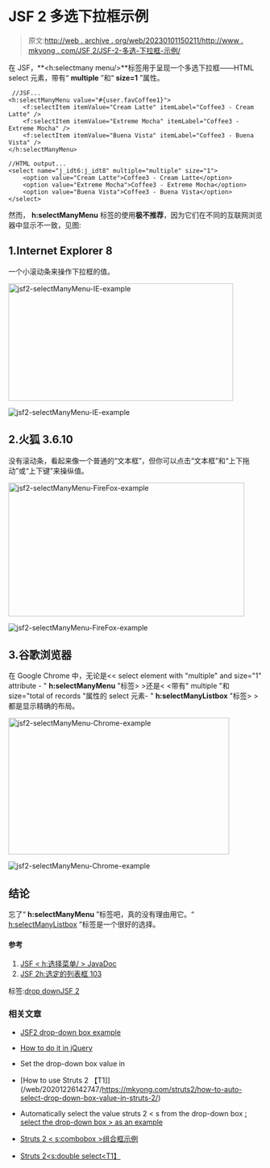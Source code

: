 # JSF 2 多选下拉框示例

> 原文:[http://web . archive . org/web/20230101150211/http://www . mkyong . com/JSF 2/JSF-2-多选-下拉框-示例/](http://web.archive.org/web/20230101150211/http://www.mkyong.com/jsf2/jsf-2-multiple-select-dropdown-box-example/)

在 JSF，**<h:selectmany menu/>**标签用于呈现一个多选下拉框——HTML select 元素，带有“ **multiple** ”和“ **size=1** ”属性。

```
 //JSF...
<h:selectManyMenu value="#{user.favCoffee1}">
   	<f:selectItem itemValue="Cream Latte" itemLabel="Coffee3 - Cream Latte" />
   	<f:selectItem itemValue="Extreme Mocha" itemLabel="Coffee3 - Extreme Mocha" />
   	<f:selectItem itemValue="Buena Vista" itemLabel="Coffee3 - Buena Vista" />
</h:selectManyMenu>

//HTML output...
<select name="j_idt6:j_idt8" multiple="multiple" size="1">	
	<option value="Cream Latte">Coffee3 - Cream Latte</option>
	<option value="Extreme Mocha">Coffee3 - Extreme Mocha</option>
	<option value="Buena Vista">Coffee3 - Buena Vista</option>
</select> 
```

然而， **h:selectManyMenu** 标签的使用**极不推荐**，因为它们在不同的互联网浏览器中显示不一致，见图:

## 1.Internet Explorer 8

一个小滚动条来操作下拉框的值。

<noscript><img src="../Images/ad64063a3e76804dcc5ebce3b2fe3404.png" alt="jsf2-selectManyMenu-IE-example" title="jsf2-selectManyMenu-IE-example" width="446" height="233" data-original-src="http://web.archive.org/web/20201226142747im_/http://www.mkyong.com/wp-content/uploads/2010/10/jsf2-selectManyMenu-IE-example.png"/></noscript>

![jsf2-selectManyMenu-IE-example](../Images/f2b5d4e90db746c5266dc949bc896dc2.png "jsf2-selectManyMenu-IE-example")

## 2.火狐 3.6.10

没有滚动条，看起来像一个普通的“文本框”，但你可以点击“文本框”和“上下拖动”或“上下键”来操纵值。

<noscript><img src="../Images/a05b581e0dfbf27f6324e4623dbf4549.png" alt="jsf2-selectManyMenu-FireFox-example" title="jsf2-selectManyMenu-FireFox-example" width="468" height="265" data-original-src="http://web.archive.org/web/20201226142747im_/http://www.mkyong.com/wp-content/uploads/2010/10/jsf2-selectManyMenu-FireFox-example.png"/></noscript>

![jsf2-selectManyMenu-FireFox-example](../Images/20f171adf8e18fb19f6fed7fcade1324.png "jsf2-selectManyMenu-FireFox-example")

## 3.谷歌浏览器

在 Google Chrome 中，无论是<< select element with "multiple" and size="1" attribute - " **h:selectManyMenu** "标签> >还是< <带有" multiple "和 size="total of records "属性的 select 元素- " **h:selectManyListbox** "标签> >都是显示精确的布局。

<noscript><img src="../Images/5902144aab5183f29e2aa3ac5ba28f08.png" alt="jsf2-selectManyMenu-Chrome-example" title="jsf2-selectManyMenu-Chrome-example" width="438" height="271" data-original-src="http://web.archive.org/web/20201226142747im_/http://www.mkyong.com/wp-content/uploads/2010/10/jsf2-selectManyMenu-Chrome-example.png"/></noscript>

![jsf2-selectManyMenu-Chrome-example](../Images/2c8ebc83a95124d76f49531847af1ef7.png "jsf2-selectManyMenu-Chrome-example")

## 结论

忘了“ **h:selectManyMenu** ”标签吧，真的没有理由用它。“ [h:selectManyListbox](http://web.archive.org/web/20201226142747/http://www.mkyong.com/jsf2/jsf-2-multiple-select-listbox-example/) ”标签是一个很好的选择。

#### 参考

1.  [JSF < h:选择菜单/ > JavaDoc](http://web.archive.org/web/20201226142747/https://javaserverfaces.dev.java.net/nonav/docs/2.0/pdldocs/facelets/h/selectManyMenu.html)
2.  [JSF 2h:选定的列表框 103](http://web.archive.org/web/20201226142747/http://www.mkyong.com/jsf2/jsf-2-multiple-select-listbox-example/)

标签:[drop down](http://web.archive.org/web/20201226142747/https://mkyong.com/tag/dropdown/)[JSF 2](http://web.archive.org/web/20201226142747/https://mkyong.com/tag/jsf2/)<input type="hidden" id="mkyong-current-postId" value="7311">

### 相关文章

*   [JSF2 drop-down box example](/web/20201226142747/https://mkyong.com/jsf2/jsf-2-dropdown-box-example/)
*   [How to do it in jQuery](/web/20201226142747/https://mkyong.com/jquery/how-to-set-a-dropdown-box-value-in-jquery/)
*   Set the drop-down box value in

*   [How to use Struts 2 【T1]](/web/20201226142747/https://mkyong.com/struts2/how-to-auto-select-drop-down-box-value-in-struts-2/)
*   Automatically select the value struts 2 < s from the drop-down box [: select the drop-down box > as an example](/web/20201226142747/https://mkyong.com/struts2/struts-2-sselect-drop-down-box-example/)
*   [Struts 2 < s:combobox >组合框示例](/web/20201226142747/https://mkyong.com/struts2/struts-2-scombobox-combo-box-example/)
*   [Struts 2<s:double select<T1】](/web/20201226142747/https://mkyong.com/struts2/struts-2-sdoubleselect-example/)